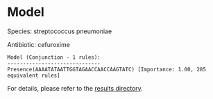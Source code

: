 
# Model

Species: streptococcus pneumoniae

Antibiotic: cefuroxime

```
Model (Conjunction - 1 rules):
------------------------------
Presence(AAAATATAATTGGTAGAACCAACCAAGTATC) [Importance: 1.00, 285 equivalent rules]

```

For details, please refer to the [results directory](../../../../../results/scm_b/streptococcus+pneumoniae/cefuroxime/repeat_4/).

